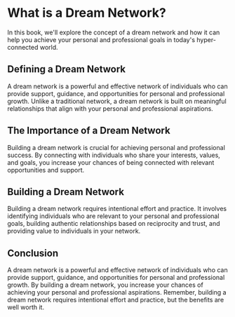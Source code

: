 What is a Dream Network?
======================================

In this book, we'll explore the concept of a dream network and how it can help you achieve your personal and professional goals in today's hyper-connected world.

Defining a Dream Network
------------------------

A dream network is a powerful and effective network of individuals who can provide support, guidance, and opportunities for personal and professional growth. Unlike a traditional network, a dream network is built on meaningful relationships that align with your personal and professional aspirations.

The Importance of a Dream Network
---------------------------------

Building a dream network is crucial for achieving personal and professional success. By connecting with individuals who share your interests, values, and goals, you increase your chances of being connected with relevant opportunities and support.

Building a Dream Network
------------------------

Building a dream network requires intentional effort and practice. It involves identifying individuals who are relevant to your personal and professional goals, building authentic relationships based on reciprocity and trust, and providing value to individuals in your network.

Conclusion
----------

A dream network is a powerful and effective network of individuals who can provide support, guidance, and opportunities for personal and professional growth. By building a dream network, you increase your chances of achieving your personal and professional aspirations. Remember, building a dream network requires intentional effort and practice, but the benefits are well worth it.

